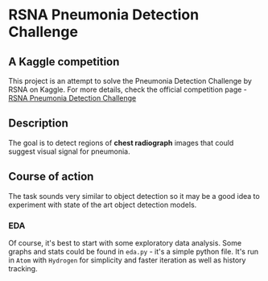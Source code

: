 # RSNA Pneumonia Detection Challenge
## A Kaggle competition
This project is an attempt to solve the Pneumonia Detection Challenge by RSNA on Kaggle. For more details, check the official competition page - [RSNA Pneumonia Detection Challenge](https://www.kaggle.com/c/rsna-pneumonia-detection-challenge)

## Description
The goal is to detect regions of <b>chest radiograph</b> images that could suggest visual signal for pneumonia.

## Course of action
The task sounds very similar to object detection so it may be a good idea to experiment with state of the art object detection models.

### EDA
Of course, it's best to start with some exploratory data analysis. Some graphs and stats could be found in `eda.py` - it's a simple python file. It's run in `Atom` with `Hydrogen` for simplicity and faster iteration as well as history tracking.

